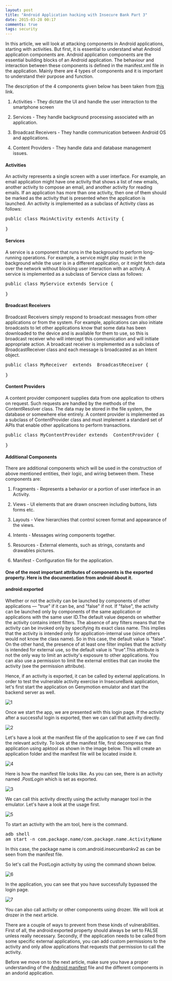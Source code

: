 ```yaml
---
layout: post
title: "Android Application hacking with Insecure Bank Part 3"
date: 2015-03-28 00:17
comments: true
tags: security
---
```


In this article, we will look at attacking components in Android applications, starting with activities. But first, it is essential to understand what Android application components are. Android application components are the essential building blocks of an Android application. The behaviour and interaction between these components is defined in the manifest.xml file in the application. Mainly there are 4 types of components and it is important to understand their purpose and function.

<!-- more -->

The description of the 4 components given below has been taken from <a href="http://www.tutorialspoint.com/android/android_application_components.htm">this</a> link.

1. Activities - They dictate the UI and handle the user interaction to the smartphone screen

2. Services - They handle background processing associated with an application.

3. Broadcast Receivers - They handle communication between Android OS and applications.

4. Content Providers - They handle data and database management issues.

#### Activities

An activity represents a single screen with a user interface. For example, an email application might have one activity that shows a list of new emails, another activity to compose an email, and another activity for reading emails. If an application has more than one activity, then one of them should be marked as the activity that is presented when the application is launched. An activity is implemented as a subclass of Activity class as follows:

<pre>public class MainActivity extends Activity {

}</pre>

#### Services

A service is a component that runs in the background to perform long-running operations. For example, a service might play music in the background while the user is in a different application, or it might fetch data over the network without blocking user interaction with an activity. A service is implemented as a subclass of Service class as follows:

<pre>public class MyService extends Service {

}</pre>

#### Broadcast Receivers

Broadcast Receivers simply respond to broadcast messages from other applications or from the system. For example, applications can also initiate broadcasts to let other applications know that some data has been downloaded to the device and is available for them to use, so this is broadcast receiver who will intercept this communication and will initiate appropriate action. A broadcast receiver is implemented as a subclass of BroadcastReceiver class and each message is broadcasted as an Intent object.

<pre>public class MyReceiver  extends  BroadcastReceiver {

}</pre>

#### Content Providers

A content provider component supplies data from one application to others on request. Such requests are handled by the methods of the ContentResolver class. The data may be stored in the file system, the database or somewhere else entirely. A content provider is implemented as a subclass of ContentProvider class and must implement a standard set of APIs that enable other applications to perform transactions.

<pre>public class MyContentProvider extends  ContentProvider {

}</pre>

#### Additional Components

There are additional components which will be used in the construction of above mentioned entities, their logic, and wiring between them. These components are:

1. Fragments - Represents a behavior or a portion of user interface in an Activity.

2. Views - UI elements that are drawn onscreen including buttons, lists forms etc.

3. Layouts - View hierarchies that control screen format and appearance of the views.</td>

4. Intents - Messages wiring components together.

5. Resources - External elements, such as strings, constants and drawables pictures.

6. Manifest - Configuration file for the application.

#### One of the most important attributes of components is the exported property. Here is the documentation from android about it.

#### android:exported

Whether or not the activity can be launched by components of other applications — "true" if it can be, and "false" if not. If "false", the activity can be launched only by components of the same application or applications with the same user ID.The default value depends on whether the activity contains intent filters. The absence of any filters means that the activity can be invoked only by specifying its exact class name. This implies that the activity is intended only for application-internal use (since others would not know the class name). So in this case, the default value is "false". On the other hand, the presence of at least one filter implies that the activity is intended for external use, so the default value is "true".This attribute is not the only way to limit an activity's exposure to other applications. You can also use a permission to limit the external entities that can invoke the activity (see the permission attribute).

Hence, if an activity is exported, it can be called by external applications. In order to test the vulnerable activity exercise in InsecureBank application, let's first start the application on Genymotion emulator and start the backend server as well.

![1]({{site.baseurl}}/images/posts/ib3/1.png)

Once we start the app, we are presented with this login page. If the activity after a successful login is exported, then we can call that activity directly.

![2]({{site.baseurl}}/images/posts/ib3/2.png)

Let's have a look at the manifest file of the application to see if we can find the relevant activity. To look at the manifest file, first decompress the application using apktool as shown in the image below. This will create an application folder and the manifest file will be located inside it.

![4]({{site.baseurl}}/images/posts/ib3/4.png)

Here is how the manifest file looks like. As you can see, there is an activity named _.PostLogin_ which is set as exported.

![3]({{site.baseurl}}/images/posts/ib3/3.png)

We can call this activity directly using the activity manager tool in the emulator. Let's have a look at the usage first.

![5]({{site.baseurl}}/images/posts/ib3/5.png)

To start an activity with the am tool, here is the command.

<pre>adb shell
am start -n com.package.name/com.package.name.ActivityName
</pre>

In this case, the package name is com.android.insecurebankv2 as can be seen from the manifest file.

So let's call the PostLogin activity by using the command shown below.

![6]({{site.baseurl}}/images/posts/ib3/6.png)

In the application, you can see that you have successfully bypassed the login page.

![7]({{site.baseurl}}/images/posts/ib3/7.png)

You can also call activity or other components using drozer. We will look at drozer in the next article.

There are a couple of ways to prevent from these kinds of vulnerabilities. First of all, the android:exported property should always be set to FALSE unless really necessary. Secondly, if the application needs to be called from some specific external applications, you can add custom permissions to the activity and only allow applications that requests that permission to call the activity.

Before we move on to the next article, make sure you have a proper understanding of the [Android manifest](http://developer.android.com/guide/topics/manifest/manifest-intro.html) file and the different components in an andorid application.